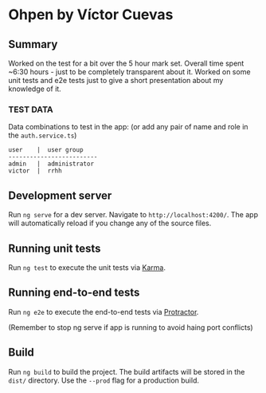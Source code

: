 # Ohpen by Víctor Cuevas

## Summary

Worked on the test for a bit over the 5 hour mark set. Overall time spent ~6:30 hours - just to be completely transparent about it.
Worked on some unit tests and e2e tests just to give a short presentation about my knowledge of it.

### TEST DATA
Data combinations to test in the app: (or add any pair of name and role in the `auth.service.ts`)
```
user    |  user group
------------------------- 
admin   |  administrator
victor  |  rrhh
```




## Development server

Run `ng serve` for a dev server. Navigate to `http://localhost:4200/`. The app will automatically reload if you change any of the source files.

## Running unit tests

Run `ng test` to execute the unit tests via [Karma](https://karma-runner.github.io).

## Running end-to-end tests

Run `ng e2e` to execute the end-to-end tests via [Protractor](http://www.protractortest.org/).

(Remember to stop ng serve if app is running to avoid haing port conflicts)
## Build

Run `ng build` to build the project. The build artifacts will be stored in the `dist/` directory. Use the `--prod` flag for a production build.
